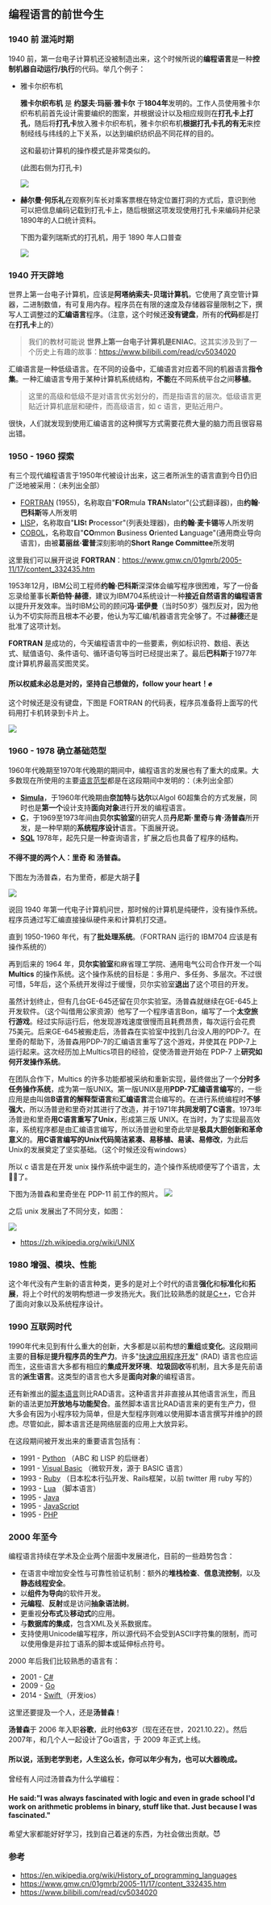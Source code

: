 ## 编程语言的前世今生

### 1940 前 混沌时期

1940 前，第一台电子计算机还没被制造出来，这个时候所说的**编程语言**是一种**控制机器自动运行/执行**的代码。举几个例子：

* 雅卡尔织布机

  **雅卡尔织布机** 是 **约瑟夫·玛丽·雅卡尔** 于**1804年**发明的。工作人员使用雅卡尔织布机前首先设计需要编织的图案，并根据设计以及相应规则在**打孔卡上打孔**，随后将**打孔卡**放入雅卡尔织布机，雅卡尔织布机**根据打孔卡孔的有无**来控制经线与纬线的上下关系，以达到编织纺织品不同花样的目的。

  这和最初计算机的操作模式是非常类似的。

  (此图右侧为打孔卡)

  ![](/Users/jacksie/Documents/note/history/picture/1920px-A_Jacquard_loom_showing_information_punchcards,_National_Museum_of_Scotland.jpg)

* **赫尔曼·何乐礼**在观察列车长对乘客票根在特定位置打洞的方式后，意识到他可以把信息编码记载到打孔卡上，随后根据这项发现使用打孔卡来编码并纪录1890年的人口统计资料。

  下图为霍列瑞斯式的打孔机，用于 1890 年人口普查

  ![](/Users/jacksie/Documents/note/history/picture/CTR_census_machine.jpeg)

### 1940 开天辟地

世界上第一台电子计算机，应该是**阿塔纳索夫-贝瑞计算机**，它使用了真空管计算器，二进制数值，有可复用内存。程序员在有限的速度及存储器容量限制之下，撰写人工调整过的**汇编语言**程序。（注意，这个时候还**没有键盘**，所有的**代码**都是打在**打孔卡**上的）

> 我们的教材可能说 **世界上第一台电子计算机是ENIAC**。这其实涉及到了一个历史上有趣的故事：https://www.bilibili.com/read/cv5034020

汇编语言是一种低级语言。在不同的设备中，汇编语言对应着不同的机器语言**指令集**。一种汇编语言专用于某种计算机系统结构，**不能**在不同系统平台之间**移植**。

> 这里的高级和低级不是对语言优劣划分的，而是指语言的层次。低级语言更贴近计算机底层和硬件，而高级语言，如 c 语言，更贴近用户。

很快，人们就发现到使用汇编语言的这种撰写方式需要花费大量的脑力而且很容易出错。

### 1950 - 1960 探索

有三个现代编程语言于1950年代被设计出来，这三者所派生的语言直到今日仍旧广泛地被采用：（未列出全部）

- [FORTRAN](https://zh.wikipedia.org/wiki/FORTRAN) (1955)，名称取自"**FOR**mula **TRAN**slator"(公式翻译器)，由**约翰·巴科斯**等人所发明
- [LISP](https://zh.wikipedia.org/wiki/LISP)，名称取自"**LIS**t **P**rocessor"(列表处理器)，由**约翰·麦卡锡**等人所发明
- [COBOL](https://zh.wikipedia.org/wiki/COBOL)，名称取自"**CO**mmon **B**usiness **O**riented **L**anguage"(通用商业导向语言)，由被**葛丽丝·霍普**深刻影响的**Short Range Committee**所发明

这里我们可以展开说说 **FORTRAN**：https://www.gmw.cn/01gmrb/2005-11/17/content_332435.htm

1953年12月，IBM公司工程师**约翰·巴科斯**深深体会编写程序很困难，写了一份备忘录给董事长**斯伯特·赫德**，建议为IBM704系统设计一种**接近自然语言的编程语言**以提升开发效率。当时IBM公司的顾问**冯·诺伊曼**（当时50岁）强烈反对，因为他认为不切实际而且根本不必要，他认为写汇编/机器语言完全够了。不过**赫德**还是批准了这项计划。

**FORTRAN** 是成功的，今天编程语言中的一些要素，例如标识符、数组、表达式、赋值语句、条件语句、循环语句等当时已经提出来了。最后**巴科斯**于1977年度计算机界最高奖图灵奖。

#### 所以权威未必总是对的，坚持自己想做的，follow your heart！✊

这个时候还是没有键盘，下图是 FORTRAN 的代码表，程序员准备将上面写的代码用打卡机转录到卡片上。

![](/Users/jacksie/Documents/note/history/picture/FortranCodingForm.agr.jpg)

### 1960 - 1978 确立基础范型

1960年代晚期至1970年代晚期的期间中，编程语言的发展也有了重大的成果。大多数现在所使用的主要[语言范型](https://zh.wikipedia.org/wiki/编程范型)都是在这段期间中发明的：（未列出全部）

- **[Simula](https://zh.wikipedia.org/wiki/Simula)**，于1960年代晚期由**奈加特**与**达尔**以Algol 60超集合的方式发展，同时也是**第一个**设计支持**面向对象**进行开发的编程语言。
- **[C](https://zh.wikipedia.org/wiki/C語言)**，于1969至1973年间由**贝尔实验室**的研究人员**丹尼斯·里奇**与**肯·汤普森**所开发，是一种早期的**系统程序设计**语言。下面展开说。
- **[SQL](https://zh.wikipedia.org/wiki/SQL)** 1978年，起先只是一种查询语言，扩展之后也具备了程序的结构。

#### 不得不提的两个人：里奇 和 汤普森。

下图左为汤普森，右为里奇，都是大胡子🧔

 ![](/Users/jacksie/Documents/note/history/picture/Ken_Thompson_and_Dennis_Ritchie--1973.jpg)

说回 1940 年第一代电子计算机问世，那时候的计算机是纯硬件，没有操作系统。程序员通过写汇编直接操纵硬件来和计算机打交道。

直到 1950-1960 年代，有了**批处理系统**。（FORTRAN 运行的 IBM704 应该是有操作系统的）

再到后来的 1964 年，**贝尔实验室**和麻省理工学院、通用电气公司合作开发一个叫 **Multics** 的操作系统。这个操作系统的目标是：多用户、多任务、多层次。不过很可惜，5年后，这个系统开发得过于缓慢，贝尔实验室**退出**了这个项目的开发。

虽然计划终止，但有几台GE-645还留在贝尔实验室。汤普森就继续在GE-645上开发软件。（这个叫借用公家资源）他写了一个程序语言Bon，编写了一个**太空旅行游戏**。经过实际运行后，他发现游戏速度很慢而且耗费昂贵，每次运行会花费75美元。后来GE-645被搬走后，汤普森在实验室中找到几台没人用的PDP-7。在里奇的帮助下，汤普森用PDP-7的汇编语言重写了这个游戏，并使其在 PDP-7上运行起来。这次经历加上Multics项目的经验，促使汤普逊开始在 PDP-7 上**研究如何开发操作系统**。

在团队合作下，Multics 的许多功能都被采纳和重新实现，最终做出了一个**分时多任务操作系统**，成为第一版UNIX。第一版UNIX是用**PDP-7汇编语言编写**的，一些应用是由叫做**B语言的解释型语言**和**汇编语言**混合编写的。在进行系统编程时**不够强大**，所以汤普逊和里奇对其进行了改造，并于1971年**共同发明了C语言**。1973年汤普逊和里奇**用C语言重写了Unix**，形成第三版 UNIX。在当时，为了实现最高效率，系统程序都是由汇编语言编写，所以汤普逊和里奇此举是**极具大胆创新和革命意义**的。**用C语言编写的Unix代码简洁紧凑、易移植、易读、易修改**，为此后Unix的发展奠定了坚实基础。（这个时候还没有windows）

所以 c 语言是在开发 unix 操作系统中诞生的，造个操作系统顺便写了个语言，太🐂🍺了。

下图为汤普森和里奇坐在 PDP-11 前工作的照片。 ![](/Users/jacksie/Documents/note/history/picture/Ken_Thompson_(sitting)_and_Dennis_Ritchie_at_PDP-11_(2876612463).jpg)

之后 unix 发展出了不同分支，如图：

![](/Users/jacksie/Documents/note/history/picture/1920px-Unix_history-simple.svg.png)

* https://zh.wikipedia.org/wiki/UNIX

### 1980 增强、模块、性能

这个年代没有产生新的语言种类，更多的是对上个时代的语言**强化**和**标准化**和**拓展**，将上个时代的发明构想进一步发扬光大。我们比较熟悉的就是[C++](https://zh.wikipedia.org/wiki/C%2B%2B)，它合并了面向对象以及系统程序设计。

### 1990 互联网时代

1990年代未见到有什么重大的创新，大多都是以前构想的**重组**或**变化**。这段期间主要的**目标**是**提升程序员的生产力**。许多"[快速应用程序开发](https://zh.wikipedia.org/wiki/快速應用程式開發)" (RAD) 语言也应运而生，这些语言大多都有相应的**集成开发环境**、**垃圾回收**等机制，且大多是先前语言的**派生语言**。这类型的语言也大多是**面向对象**的编程语言。

还有新推出的[脚本语言](https://zh.wikipedia.org/wiki/脚本语言)则比RAD语言。这种语言并非直接从其他语言派生，而且新的语法更加**开放地与功能契合**。虽然脚本语言比RAD语言来的更有生产力，但大多会有因为小程序较为简单，但是大型程序则难以使用脚本语言撰写并维护的顾虑。尽管如此，脚本语言还是网络层面的应用上大放异彩。

在这段期间被开发出来的重要语言包括有：

- 1991 - [Python](https://zh.wikipedia.org/wiki/Python) （ABC 和 LISP 的后继者）
- 1991 - [Visual Basic](https://zh.wikipedia.org/wiki/Visual_Basic) （微软开发，源于 BASIC 语言）
- 1993 - [Ruby](https://zh.wikipedia.org/wiki/Ruby) （日本松本行弘开发、Rails框架，以前 twitter 用 ruby 写的）
- 1993 - [Lua](https://zh.wikipedia.org/wiki/Lua) （脚本语言）
- 1995 - [Java](https://zh.wikipedia.org/wiki/Java)
- 1995 - [JavaScript](https://zh.wikipedia.org/wiki/JavaScript)
- 1995 - [PHP](https://zh.wikipedia.org/wiki/PHP)

### 2000 年至今

编程语言持续在学术及企业两个层面中发展进化，目前的一些趋势包含：

- 在语言中增加安全性与可靠性验证机制：额外的**堆栈检查**、**信息流控制**，以及**静态线程安全**。
- 以**组件为导向**的软件开发。
- **元编程**、**反射**或是访问**抽象语法树**。
- 更重视**分布式**及**移动式**的应用。
- 与**数据库的集成**，包含XML及关系数据库。
- 支持使用Unicode编写程序，所以源代码不会受到ASCII字符集的限制，而可以使用像是非拉丁语系的脚本或延伸标点符号。

2000 年后我们比较熟悉的语言有：

- 2001 - [C#](https://zh.wikipedia.org/wiki/C_Sharp)
- 2009 - [Go](https://zh.wikipedia.org/wiki/Go)
- 2014 - [Swift ](https://zh.wikipedia.org/wiki/Swift_(程式語言)) （开发ios）

这里还要提及一个人，还是**汤普森**！

**汤普森**于 2006 年入职**谷歌**，此时他**63**岁（现在还在世，2021.10.22）。然后2007年，和几个人一起设计了Go语言，于 2009 年正式上线。

#### 所以说，活到老学到老，人生这么长，你可以年少有为，也可以大器晚成。

曾经有人问过汤普森为什么学编程：

#### He said:"I was always fascinated with logic and even in grade school I'd work on arithmetic problems in binary, stuff like that. Just because I was fascinated."

希望大家都能好好学习，找到自己着迷的东西，为社会做出贡献。😈

### 参考

* https://en.wikipedia.org/wiki/History_of_programming_languages
* https://www.gmw.cn/01gmrb/2005-11/17/content_332435.htm
* https://www.bilibili.com/read/cv5034020